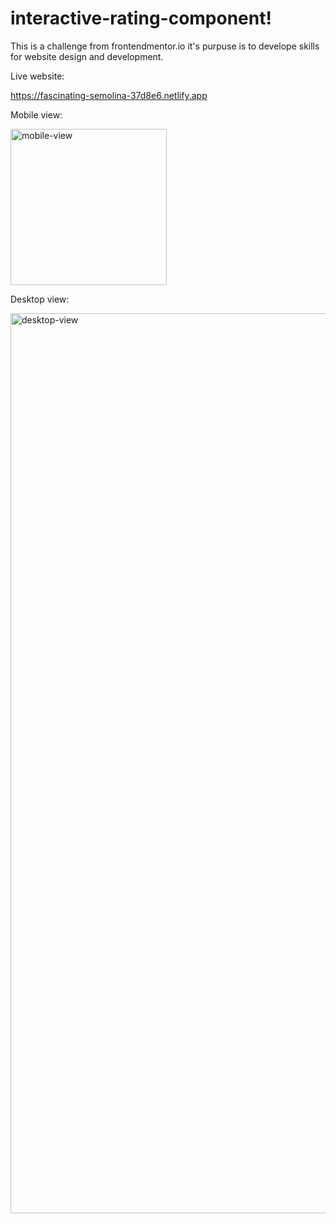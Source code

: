 # interactive-rating-component!


This is a challenge from frontendmentor.io it's purpuse is to develope skills for website design and development.

Live website:

https://fascinating-semolina-37d8e6.netlify.app

Mobile view:

<img src="https://user-images.githubusercontent.com/103607112/169624781-7ac31e29-72f9-48c0-b561-f92a0e4ce494.png" width="250px" height="auto" title="mobile-view">

Desktop view:

<img src="https://user-images.githubusercontent.com/103607112/169624784-3f634009-7616-4277-b602-e83a213a36fa.png" width="1440px" height="auto" title="desktop-view">

